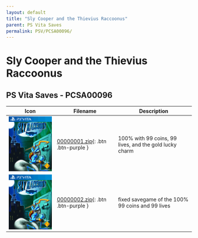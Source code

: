 ```yaml
---
layout: default
title: "Sly Cooper and the Thievius Raccoonus"
parent: PS Vita Saves
permalink: PSV/PCSA00096/
---
```

# Sly Cooper and the Thievius Raccoonus

## PS Vita Saves - PCSA00096

| Icon | Filename | Description |
|------|----------|-------------|
| ![Sly Cooper and the Thievius Raccoonus](icon0.png) | [00000001.zip](00000001.zip){: .btn .btn-purple } | 100% with 99 coins, 99 lives, and the gold lucky charm  |
| ![Sly Cooper and the Thievius Raccoonus](icon0.png) | [00000002.zip](00000002.zip){: .btn .btn-purple } | fixed savegame of the 100% 99 coins and 99 lives  |
